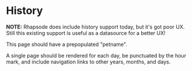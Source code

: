 # History
**NOTE:** Rhapsode does include history support today, but it's got poor UX.
Still this existing support is useful as a datasource for a better UX!

This page should have a prepopulated "petname".

A single page should be rendered for each day, be punctuated by the hour mark,
and include navigation links to other years, months, and days.
